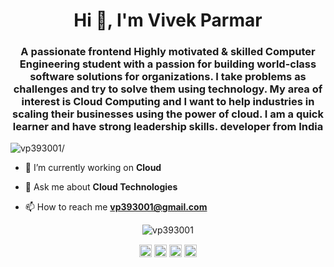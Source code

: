 <h1 align="center">Hi 👋, I'm Vivek Parmar</h1>
<h3 align="center">A passionate frontend Highly motivated & skilled Computer Engineering student with a passion for building world-class software solutions for organizations. I take problems as challenges and try to solve them using technology. My area of interest is Cloud Computing and I want to help industries in scaling their businesses using the power of cloud. I am a quick learner and have strong leadership skills. developer from India</h3>
<p align="left"> <img src=https://komarev.com/ghpvc/?username=vp393001 alt=vp393001/> </p>

- 🔭 I’m currently working on **Cloud**

- 💬 Ask me about **Cloud Technologies**

- 📫 How to reach me **vp393001@gmail.com**

<p align="center"> <img src=https://github-readme-stats.vercel.app/api?username=vp393001&show_icons=true alt=vp393001 /> </p>

<p align="center">
<a href=https://twitter.com/vp393001 target="blank"><img align="center" src=https://cdn.jsdelivr.net/npm/simple-icons@3.0.1/icons/twitter.svg alt="vp393001" height="20" width="20" /></a>
<a href=https://linkedin.com/in/vp393001 target="blank"><img align="center" src=https://cdn.jsdelivr.net/npm/simple-icons@3.0.1/icons/linkedin.svg alt="vp393001" height="20" width="20" /></a>
<a href=https://fb.com/vp393001 target="blank"><img align="center" src=https://cdn.jsdelivr.net/npm/simple-icons@3.0.1/icons/facebook.svg alt="vp393001" height="20" width="20" /></a>
<a href=https://instagram.com/vp393001 target="blank"><img align="center" src=https://cdn.jsdelivr.net/npm/simple-icons@3.0.1/icons/instagram.svg alt="vp393001" height="20" width="20" /></a>
</p>
